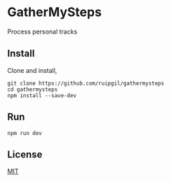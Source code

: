 # GatherMySteps
Process personal tracks

## Install

Clone and install,

```
git clone https://github.com/ruipgil/gathermysteps
cd gathermysteps
npm install --save-dev
```

## Run

```
npm run dev
```

## License
[MIT](./LICENSE)
